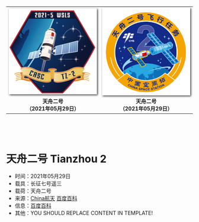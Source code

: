 
<table border="0" width=550px align="center" style="margin-bottom: 100px;">
  <tr>
  <td align="center" width=500px><img align="center" width=500px style=" box-shadow:2px 2px 5px #333333;" src="20210529.jpeg" /></td><td align="center" width=500px><img align="center" width=500px style=" box-shadow:2px 2px 5px #333333;" src="202105292.png" /></td>
  </tr>
  <tr>
  <td align="center"><b> 天舟二号 <br>（2021年05月29日）</b></td><td align="center"><b> 天舟二号 <br>（2021年05月29日）</b></td>
  </tr>
</table>


# **天舟二号** Tianzhou 2

* 时间：2021年05月29日
* 载具：长征七号遥三
* 载荷：天舟二号
* 来源：[China航天](https://weibo.com/5616492130/KhKKlaGS2) [百度百科](https://baike.baidu.com/item/%E5%A4%A9%E8%88%9F%E4%BA%8C%E5%8F%B7/24695456) 
* 信息：[百度百科](https://baike.baidu.com/item/%E5%A4%A9%E8%88%9F%E4%BA%8C%E5%8F%B7/24695456) 
* 其他：YOU SHOULD REPLACE CONTENT IN TEMPLATE!

